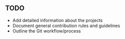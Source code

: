 ## TODO

- Add detailed information about the projects
- Document general contribution rules and guidelines
- Outline the Git workflow/process
